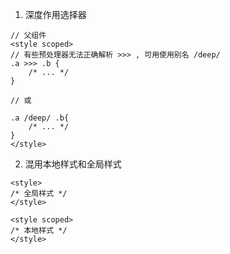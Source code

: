 1. 深度作用选择器
```less
// 父组件
<style scoped>
// 有些预处理器无法正确解析 >>> , 可用使用别名 /deep/
.a >>> .b {
    /* ... */
}

// 或

.a /deep/ .b{
    /* ... */
}
</style>
```

2. 混用本地样式和全局样式
```less
<style>
/* 全局样式 */
</style>

<style scoped>
/* 本地样式 */
</style>
```